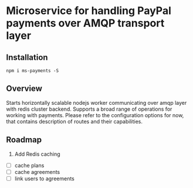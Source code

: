 # Microservice for handling PayPal payments over AMQP transport layer

## Installation

`npm i ms-payments -S`

## Overview

Starts horizontally scalable nodejs worker communicating over amqp layer with redis cluster backend.
Supports a broad range of operations for working with payments. Please refer to the configuration options for now,
that contains description of routes and their capabilities.

## Roadmap

1. Add Redis caching
 - [ ] cache plans
 - [ ] cache agreements
 - [ ] link users to agreements
